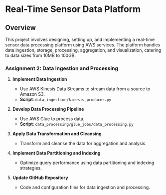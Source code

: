 # Real-Time Sensor Data Platform

## Overview

This project involves designing, setting up, and implementing a real-time sensor data processing platform using AWS services. The platform handles data ingestion, storage, processing, aggregation, and visualization, catering to data sizes from 10MB to 100GB.


### Assignment 2: Data Ingestion and Processing

1. **Implement Data Ingestion**
    - Use AWS Kinesis Data Streams to stream data from a source to Amazon S3.
    - **Script**: `data_ingestion/kinesis_producer.py`

2. **Develop Data Processing Pipeline**
    - Use AWS Glue to process data.
    - **Script**: `data_processing/glue_jobs/data_processing.py`

3. **Apply Data Transformation and Cleansing**
    - Transform and cleanse the data for aggregation and analysis.

4. **Implement Data Partitioning and Indexing**
    - Optimize query performance using data partitioning and indexing strategies.

5. **Update GitHub Repository**
    - Code and configuration files for data ingestion and processing.
